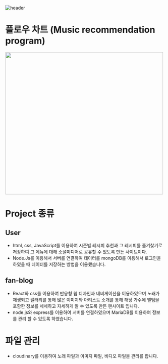 ![header](https://capsule-render.vercel.app/api?type=waving&&&color=0:00BCF2,100:2158A8&height=250&width=867.2&section=header&text=Personal%20Projectgather&fontSize=45&fontAlignY=45&fontColor=skyblue)

# 플로우 차트 (Music recommendation program)
<img src = "https://github.com/user-attachments/assets/aaf18104-701e-49ba-992b-5200dee76f5d" width="500px" height="450px">

# Project 종류
## User
- html, css, JavaScript를 이용하여 시즌별 레시피 추천과 그 레시피를 즐겨찾기로 저장하여 그 메뉴에 대해 소셜미디어로 공유할 수 있도록 만든 사이트이다.
- Node.Js를 이용해서 서버를 연결하여 데이터를 mongoDB를 이용해서 로그인을 하였을 때 데이터를 저장하는 방법을 이용했습니다.

## fan-blog
- React와 css를 이용하여 반응형 웹 디자인과 네비게이션을 이용하였으며 노래가 재생되고 갤러리를 통해 많은 이미지와 아티스트 소개를 통해 해당 가수에 앨범을 포함한 정보를 세세하고
  자세하게 알 수 있도록 만든 팬사이트 입니다.
- node.js와 express를 이용하여 서버를 연결하였으며 MariaDB를 이용하여 정보를 관리 할 수 있도록 하였습니다.

# 파일 관리
- cloudinary를 이용하여 노래 파일과 이미지 파일, 비디오 파일을 관리를 합니다.
